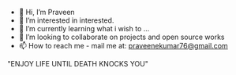 - 👋 Hi, I’m Praveen 
- 👀 I’m interested in interested.
- 🌱 I’m currently learning what i wish to ...
- 💞️ I’m looking to collaborate on projects and open source works
- 📫 How to reach me - mail me at: praveenekumar76@gmail.com

"ENJOY LIFE UNTIL DEATH KNOCKS YOU"

<!---
epk07062001/epk07062001 is a ✨ special ✨ repository because its `README.md` (this file) appears on your GitHub profile.
You can click the Preview link to take a look at your changes.
--->

